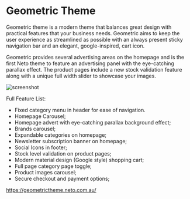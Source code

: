 # Geometric Theme

Geometric theme is a modern theme that balances great design with practical features that your business needs. Geometric aims to keep the user experience as streamlined as possible with an always present sticky navigation bar and an elegant, google-inspired, cart icon. 

Geometric provides several advertising areas on the homepage and is the first Neto theme to feature an advertising panel with the eye-catching parallax effect. The product pages include a new stock validation feature along with a unique full width slider to showcase your images. 

<img src="http://geometrictheme.neto.com.au/assets/images/geometric.png" alt="screenshot"/>

Full Feature List:

- Fixed category menu in header for ease of navigation.
- Homepage Carousel;
- Homepage advert with eye-catching parallax background effect;
- Brands carousel;
- Expandable categories on homepage;
- Newsletter subscription banner on homepage;
- Social Icons in footer;
- Stock level validation on product pages;
- Modern material design (Google style) shopping cart;
- Full page category page toggle;
- Product images carousel;
- Secure checkout and payment options;

https://geometrictheme.neto.com.au/
